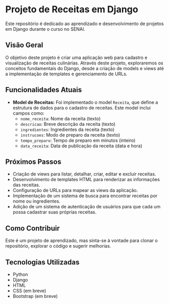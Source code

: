 # Projeto de Receitas em Django

Este repositório é dedicado ao aprendizado e desenvolvimento de projetos em Django durante o curso no SENAI.

## Visão Geral

O objetivo deste projeto é criar uma aplicação web para cadastro e visualização de receitas culinárias. Através deste projeto, exploraremos os conceitos fundamentais do Django, desde a criação de models e views até a implementação de templates e gerenciamento de URLs.

## Funcionalidades Atuais

  * **Model de Receitas:** Foi implementado o model `Receita`, que define a estrutura de dados para o cadastro de receitas. Este model inclui campos como:
      * `nome_receita`: Nome da receita (texto)
      * `descricao`: Breve descrição da receita (texto)
      * `ingredientes`: Ingredientes da receita (texto)
      * `instrucoes`: Modo de preparo da receita (texto)
      * `tempo_preparo`: Tempo de preparo em minutos (inteiro)
      * `data_receita`: Data de publicação da receita (data e hora)

## Próximos Passos

  * Criação de views para listar, detalhar, criar, editar e excluir receitas.
  * Desenvolvimento de templates HTML para renderizar as informações das receitas.
  * Configuração de URLs para mapear as views da aplicação.
  * Implementação de um sistema de busca para encontrar receitas por nome ou ingredientes.
  * Adição de um sistema de autenticação de usuários para que cada um possa cadastrar suas próprias receitas.

## Como Contribuir

Este é um projeto de aprendizado, mas sinta-se à vontade para clonar o repositório, explorar o código e sugerir melhorias.


## Tecnologias Utilizadas

  * Python
  * Django
  * HTML
  * CSS (em breve)
  * Bootstrap (em breve)
